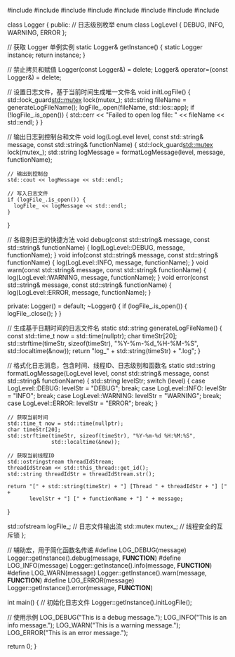 #include <ctime>
#include <fstream>
#include <iostream>
#include <memory>
#include <mutex>
#include <sstream>
#include <string>
#include <thread>

class Logger {
 public:
  // 日志级别枚举
  enum class LogLevel { DEBUG, INFO, WARNING, ERROR };

  // 获取 Logger 单例实例
  static Logger& getInstance() {
    static Logger instance;
    return instance;
  }

  // 禁止拷贝和赋值
  Logger(const Logger&)            = delete;
  Logger& operator=(const Logger&) = delete;

  // 设置日志文件，基于当前时间生成唯一文件名
  void initLogFile() {
    std::lock_guard<std::mutex> lock(mutex_);
    std::string fileName = generateLogFileName();
    logFile_.open(fileName, std::ios::app);
    if (!logFile_.is_open()) {
      std::cerr << "Failed to open log file: " << fileName << std::endl;
    }
  }

  // 输出日志到控制台和文件
  void log(LogLevel level, const std::string& message,
           const std::string& functionName) {
    std::lock_guard<std::mutex> lock(mutex_);
    std::string logMessage = formatLogMessage(level, message, functionName);

    // 输出到控制台
    std::cout << logMessage << std::endl;

    // 写入日志文件
    if (logFile_.is_open()) {
      logFile_ << logMessage << std::endl;
    }
  }

  // 各级别日志的快捷方法
  void debug(const std::string& message, const std::string& functionName) {
    log(LogLevel::DEBUG, message, functionName);
  }
  void info(const std::string& message, const std::string& functionName) {
    log(LogLevel::INFO, message, functionName);
  }
  void warn(const std::string& message, const std::string& functionName) {
    log(LogLevel::WARNING, message, functionName);
  }
  void error(const std::string& message, const std::string& functionName) {
    log(LogLevel::ERROR, message, functionName);
  }

 private:
  Logger() = default;
  ~Logger() {
    if (logFile_.is_open()) {
      logFile_.close();
    }
  }

  // 生成基于日期时间的日志文件名
  static std::string generateLogFileName() {
    const std::time_t now = std::time(nullptr);
    char timeStr[20];
    std::strftime(timeStr, sizeof(timeStr), "%Y-%m-%d_%H-%M-%S",
                  std::localtime(&now));
    return "log_" + std::string(timeStr) + ".log";
  }

  // 格式化日志消息，包含时间、线程ID、日志级别和函数名
  static std::string formatLogMessage(LogLevel level,
                                      const std::string& message,
                                      const std::string& functionName) {
    std::string levelStr;
    switch (level) {
      case LogLevel::DEBUG:
        levelStr = "DEBUG";
        break;
      case LogLevel::INFO:
        levelStr = "INFO";
        break;
      case LogLevel::WARNING:
        levelStr = "WARNING";
        break;
      case LogLevel::ERROR:
        levelStr = "ERROR";
        break;
    }

    // 获取当前时间
    std::time_t now = std::time(nullptr);
    char timeStr[20];
    std::strftime(timeStr, sizeof(timeStr), "%Y-%m-%d %H:%M:%S",
                  std::localtime(&now));

    // 获取当前线程ID
    std::ostringstream threadIdStream;
    threadIdStream << std::this_thread::get_id();
    std::string threadIdStr = threadIdStream.str();

    return "[" + std::string(timeStr) + "] [Thread " + threadIdStr + "] [" +
           levelStr + "] [" + functionName + "] " + message;
  }

  std::ofstream logFile_;  // 日志文件输出流
  std::mutex mutex_;       // 线程安全的互斥锁
};

// 辅助宏，用于简化函数名传递
#define LOG_DEBUG(message) Logger::getInstance().debug(message, __FUNCTION__)
#define LOG_INFO(message) Logger::getInstance().info(message, __FUNCTION__)
#define LOG_WARN(message) Logger::getInstance().warn(message, __FUNCTION__)
#define LOG_ERROR(message) Logger::getInstance().error(message, __FUNCTION__)

int main() {
  // 初始化日志文件
  Logger::getInstance().initLogFile();

  // 使用示例
  LOG_DEBUG("This is a debug message.");
  LOG_INFO("This is an info message.");
  LOG_WARN("This is a warning message.");
  LOG_ERROR("This is an error message.");

  return 0;
}
